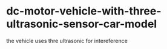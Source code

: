 # dc-motor-vehicle-with-three-ultrasonic-sensor-car-model
the vehicle uses thre ultrasonic for intereference
